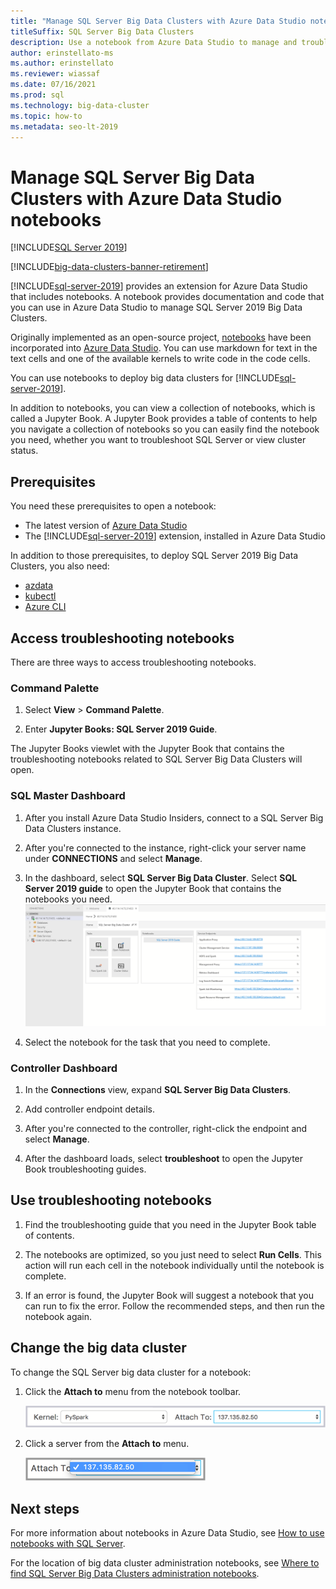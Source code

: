 ```yaml
---
title: "Manage SQL Server Big Data Clusters with Azure Data Studio notebooks"
titleSuffix: SQL Server Big Data Clusters
description: Use a notebook from Azure Data Studio to manage and troubleshoot SQL Server Big Data Clusters.
author: erinstellato-ms
ms.author: erinstellato
ms.reviewer: wiassaf
ms.date: 07/16/2021
ms.prod: sql
ms.technology: big-data-cluster
ms.topic: how-to
ms.metadata: seo-lt-2019
---
```


# Manage SQL Server Big Data Clusters with Azure Data Studio notebooks

[!INCLUDE[SQL Server 2019](../includes/applies-to-version/sqlserver2019.md)]

[!INCLUDE[big-data-clusters-banner-retirement](../includes/bdc-banner-retirement.md)]

[!INCLUDE[sql-server-2019](../includes/sssql19-md.md)] provides an extension for Azure Data Studio that includes notebooks. A notebook provides documentation and code that you can use in Azure Data Studio to manage SQL Server 2019 Big Data Clusters.

Originally implemented as an open-source project, [notebooks](../azure-data-studio/notebooks/notebooks-guidance.md) have been incorporated into [Azure Data Studio](../azure-data-studio/download-azure-data-studio.md). You can use markdown for text in the text cells and one of the available kernels to write code in the code cells.

You can use notebooks to deploy big data clusters for [!INCLUDE[sql-server-2019](../includes/sssql19-md.md)].

In addition to notebooks, you can view a collection of notebooks, which is called a Jupyter Book. A Jupyter Book provides a table of contents to help you navigate a collection of notebooks so you can easily find the notebook you need, whether you want to troubleshoot SQL Server or view cluster status.

## Prerequisites

You need these prerequisites to open a notebook:

* The latest version of [Azure Data Studio](../azure-data-studio/download-azure-data-studio.md)
* The [!INCLUDE[sql-server-2019](../includes/sssql19-md.md)] extension, installed in Azure Data Studio

In addition to those prerequisites, to deploy SQL Server 2019 Big Data Clusters, you also need:

* [azdata](../azdata/install/deploy-install-azdata.md)
* [kubectl](https://kubernetes.io/docs/tasks/tools/install-kubectl/#install-kubectl-binary-using-native-package-management)
* [Azure CLI](/cli/azure/install-azure-cli)

## Access troubleshooting notebooks

There are three ways to access troubleshooting notebooks.

### Command Palette

1. Select **View** > **Command Palette**.

2. Enter **Jupyter Books: SQL Server 2019 Guide**.

The Jupyter Books viewlet with the Jupyter Book that contains the troubleshooting notebooks related to SQL Server Big Data Clusters will open.

### SQL Master Dashboard

1. After you install Azure Data Studio Insiders, connect to a SQL Server Big Data Clusters instance.

2. After you're connected to the instance, right-click your server name under **CONNECTIONS** and select **Manage**.

3. In the dashboard, select **SQL Server Big Data Cluster**. Select **SQL Server 2019 guide** to open the Jupyter Book that contains the notebooks you need.
    ![Jupyter notebooks in the dashboard](media/manage-notebooks/jupyter-book-button.png)

4. Select the notebook for the task that you need to complete.

### Controller Dashboard

1. In the **Connections** view, expand **SQL Server Big Data Clusters**.

2. Add controller endpoint details.

3. After you're connected to the controller, right-click the endpoint and select **Manage**.

4. After the dashboard loads, select **troubleshoot** to open the Jupyter Book troubleshooting guides.

## Use troubleshooting notebooks

1. Find the troubleshooting guide that you need in the Jupyter Book table of contents.

2. The notebooks are optimized, so you just need to select **Run Cells**. This action will run each cell in the notebook individually until the notebook is complete.

3. If an error is found, the Jupyter Book will suggest a notebook that you can run to fix the error. Follow the recommended steps, and then run the notebook again.

## Change the big data cluster

To change the SQL Server big data cluster for a notebook:

1. Click the **Attach to** menu from the notebook toolbar.

   ![Click the Attach to menu in the notebook toolbar](./media/notebooks-how-to-manage/select-attach-to-1.png)

2. Click a server from the **Attach to** menu.

   ![Select a server from the Attach to menu](./media/notebooks-how-to-manage/select-attach-to-2.png)

## Next steps

For more information about notebooks in Azure Data Studio, see [How to use notebooks with SQL Server](../azure-data-studio/notebooks/notebooks-guidance.md).

For the location of big data cluster administration notebooks, see [Where to find SQL Server Big Data Clusters administration notebooks](view-cluster-status.md#where-to-find--administration-notebooks).